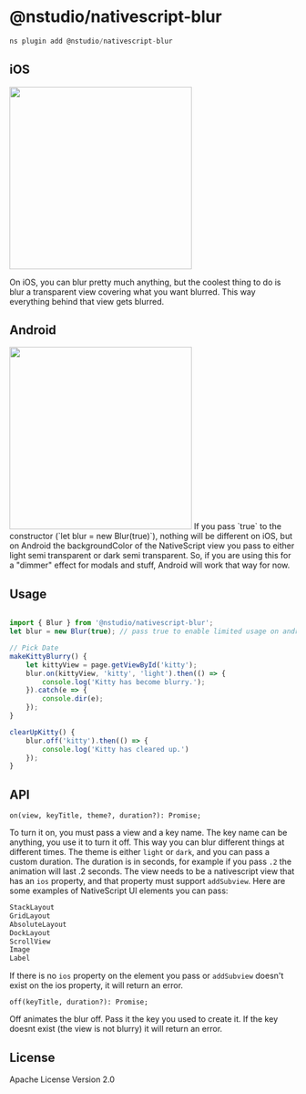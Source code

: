 # @nstudio/nativescript-blur

```javascript
ns plugin add @nstudio/nativescript-blur
```

## iOS
<img src="https://github.com/davecoffin/nativescript-blur/blob/master/blur.gif?raw=true" height="320" > 

On iOS, you can blur pretty much anything, but the coolest thing to do is blur a transparent view covering what you want blurred. This way everything behind that view gets blurred. 

## Android

<img src="https://github.com/davecoffin/nativescript-blur/blob/master/blurandroid.gif?raw=true" height="320" > 
If you pass `true` to the constructor (`let blur = new Blur(true)`), nothing will be different on iOS, but on Android the backgroundColor of the NativeScript view you pass to either light semi transparent or dark semi transparent. So, if you are using this for a "dimmer" effect for modals and stuff, Android will work that way for now.

## Usage

```js

import { Blur } from '@nstudio/nativescript-blur';
let blur = new Blur(true); // pass true to enable limited usage on android (for now);

// Pick Date
makeKittyBlurry() {
    let kittyView = page.getViewById('kitty');
    blur.on(kittyView, 'kitty', 'light').then(() => {
        console.log('Kitty has become blurry.');
    }).catch(e => {
        console.dir(e);
    });
}

clearUpKitty() {
    blur.off('kitty').then(() => {
        console.log('Kitty has cleared up.')
    });
}

```

## API

`on(view, keyTitle, theme?, duration?): Promise;`

To turn it on, you must pass a view and a key name. The key name can be anything, you use it to turn it off. This way you can blur different things at different times. The theme is either `light` or `dark`, and you can pass a custom duration. The duration is in seconds, for example if you pass `.2` the animation will last .2 seconds. 
The view needs to be a nativescript view that has an `ios` property, and that property must support `addSubview`. Here are some examples of NativeScript UI elements you can pass:
```js
StackLayout
GridLayout
AbsoluteLayout
DockLayout
ScrollView
Image
Label
```
If there is no `ios` property on the element you pass or `addSubview` doesn't exist on the ios property, it will return an error.

`off(keyTitle, duration?): Promise;`

Off animates the blur off. Pass it the key you used to create it. If the key doesnt exist (the view is not blurry) it will return an error.

## License

Apache License Version 2.0
